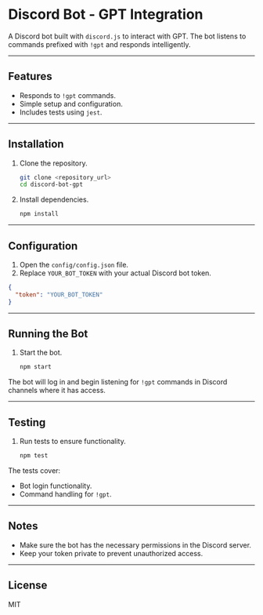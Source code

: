 # Discord Bot - GPT Integration

A Discord bot built with `discord.js` to interact with GPT. The bot listens to commands prefixed with `!gpt` and responds intelligently.

---

## Features
- Responds to `!gpt` commands.
- Simple setup and configuration.
- Includes tests using `jest`.

---

## Installation
1. Clone the repository.
   ```bash
   git clone <repository_url>
   cd discord-bot-gpt
   ```

2. Install dependencies.
   ```bash
   npm install
   ```

---

## Configuration
1. Open the `config/config.json` file.
2. Replace `YOUR_BOT_TOKEN` with your actual Discord bot token.

```json
{
  "token": "YOUR_BOT_TOKEN"
}
```

---

## Running the Bot
1. Start the bot.
   ```bash
   npm start
   ```

The bot will log in and begin listening for `!gpt` commands in Discord channels where it has access.

---

## Testing
1. Run tests to ensure functionality.
   ```bash
   npm test
   ```

The tests cover:
- Bot login functionality.
- Command handling for `!gpt`.

---

## Notes
- Make sure the bot has the necessary permissions in the Discord server.
- Keep your token private to prevent unauthorized access.

---

## License
MIT